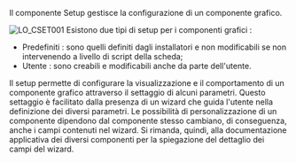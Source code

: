 
Il componente Setup gestisce la configurazione di un componente grafico.

![LO_CSET001](http://localhost:3000/immagini/LOCSETO01/LO_CSET001.png)
Esistono due tipi di setup per i componenti grafici : 
 * Predefiniti :  sono quelli definiti dagli installatori e non modificabili se non intervenendo a livello di script della scheda;
 * Utente :  sono creabili e modificabili anche da parte dell'utente.

Il setup permette di configurare la visualizzazione e il comportamento di un componente grafico attraverso il settaggio di alcuni parametri. Questo settaggio è facilitato dalla presenza di un wizard che guida l'utente nella definizione dei diversi parametri.
Le possibilità di personalizzazione di un componente dipendono dal componente stesso cambiano, di conseguenza, anche i campi contenuti nel wizard. Si rimanda, quindi, alla documentazione applicativa dei diversi componenti per la spiegazione del dettaglio dei campi del wizard.

